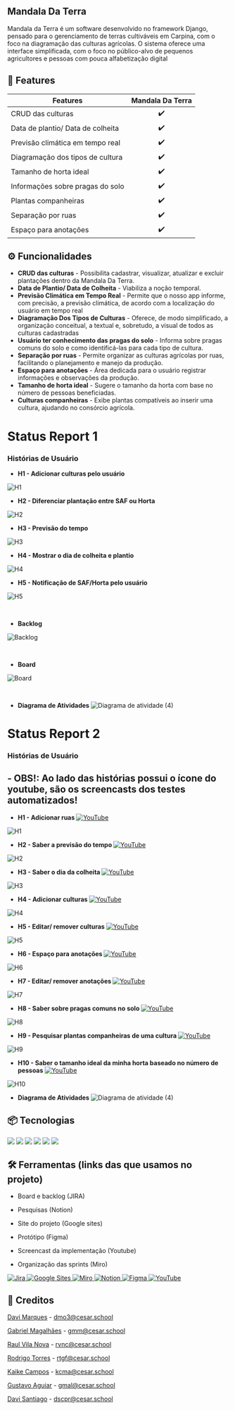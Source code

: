 ##  Mandala Da Terra

Mandala da Terra é um software desenvolvido no framework Django, pensado para o gerenciamento de terras cultiváveis em Carpina, com o foco na diagramação das 
culturas agrícolas. O sistema oferece uma  interface simplificada, com o foco no público-alvo de pequenos agricultores e pessoas com pouca alfabetização digital

## 🎯 Features

| Features             | Mandala Da Terra |
| -------------------- | :-------: |
|     CRUD das culturas                   |    ✔️     |
|     Data de plantio/ Data de colheita   |    ✔️     |
|     Previsão climática em tempo real    |    ✔️     |
|     Diagramação dos tipos de cultura    |    ✔️     |
|     Tamanho de horta ideal              |    ✔️     |
|     Informações sobre pragas do solo    |    ✔️     |
|     Plantas companheiras                |    ✔️     |
|     Separação por ruas                  |    ✔️     |
|     Espaço para anotações               |    ✔️     |


## ⚙️ Funcionalidades

- **CRUD das culturas** - Possibilita cadastrar, visualizar, atualizar e excluir plantações dentro da Mandala Da Terra.
- **Data de Plantio/ Data de Colheita** -  Viabiliza a noção temporal.
- **Previsão Climática em Tempo Real** - Permite que o nosso app informe, com precisão, a previsão climática, de acordo com a localização do usuário em tempo real
- **Diagramação Dos Tipos de Culturas** - Oferece, de modo simplificado, a organização conceitual, a textual e, sobretudo, a visual de todos as culturas cadastradas
- **Usuário ter conhecimento das pragas do solo** -  Informa sobre pragas comuns do solo e como identificá-las para cada tipo de cultura.
- **Separação por ruas** - Permite organizar as culturas agrícolas por ruas, facilitando o planejamento e manejo da produção.
- **Espaço para anotações** - Área dedicada para o usuário registrar informações e observações da produção.
- **Tamanho de horta ideal** - Sugere o tamanho da horta com base no número de pessoas beneficiadas.
- **Culturas companheiras** - Exibe plantas compatíveis ao inserir uma cultura, ajudando no consórcio agrícola.


# Status Report 1
### Histórias de Usuário
- <strong>H1 - Adicionar culturas pelo usuário </strong>

![H1](https://raw.githubusercontent.com/davimqz/Mandala-Da-Terra/240fef3589f0ce7b5bca48781e750fdc7d28cefd/WhatsApp%20Image%202024-10-16%20at%2018.54.18.jpeg)

- <strong>H2 - Diferenciar plantação entre SAF ou Horta </strong>

![H2](https://raw.githubusercontent.com/davimqz/Mandala-Da-Terra/240fef3589f0ce7b5bca48781e750fdc7d28cefd/WhatsApp%20Image%202024-10-16%20at%2019.04.27.jpeg)

- <strong>H3 - Previsão do tempo </strong>

![H3](https://raw.githubusercontent.com/davimqz/Mandala-Da-Terra/240fef3589f0ce7b5bca48781e750fdc7d28cefd/WhatsApp%20Image%202024-10-16%20at%2019.24.45.jpeg)

- <strong>H4 - Mostrar o dia de colheita e plantio </strong>

![H4](https://raw.githubusercontent.com/davimqz/Mandala-Da-Terra/240fef3589f0ce7b5bca48781e750fdc7d28cefd/WhatsApp%20Image%202024-10-16%20at%2020.25.46.jpeg)

- <strong>H5 - Notificação de SAF/Horta pelo usuário </strong>

![H5](https://raw.githubusercontent.com/davimqz/Mandala-Da-Terra/6296fe3b0f91db755ed750fad275d27ee96939dc/WhatsApp%20Image%202024-10-17%20at%2018.01.10.jpeg)


<br>

- <strong>Backlog</strong>

![Backlog](https://github.com/davimqz/Mandala-Da-Terra/blob/main/contas/static/img/backlog.png?raw=true)

<br>

- <strong>Board</strong>

![Board](https://github.com/davimqz/Mandala-Da-Terra/blob/main/contas/static/img/board.png?raw=true)

<br>

- <strong>Diagrama de Atividades</strong>
![Diagrama de atividade (4)](https://raw.githubusercontent.com/davimqz/Mandala-Da-Terra/cc29caade053d4b302ad57414cae0c6a22c33c9a/Captura%20de%20Tela%202024-10-17%20a%CC%80s%2021.22.49.png)

# Status Report 2
### Histórias de Usuário

## - OBS!: Ao lado das histórias possui o ícone do youtube, são os screencasts dos testes automatizados!
- <strong>H1 - Adicionar ruas </strong>  <a href="https://youtu.be/OYyX3hlAX3M" target="_blank">
    <img src="https://img.shields.io/badge/YouTube-FF0000?style=for-the-badge&logo=youtube&logoColor=white" alt="YouTube"/>
</a>



![H1](https://github.com/davimqz/Mandala-Da-Terra/blob/main/contas/static/img/historia%201.png?raw=true)

- <strong>H2 - Saber a previsão do tempo </strong>  <a href="https://youtu.be/2T6UJirDyXM?si=7i7iYNyHNQujRz-Z" target="_blank">
       <img src="https://img.shields.io/badge/YouTube-FF0000?style=for-the-badge&logo=youtube&logoColor=white" alt="YouTube"/>
</a>

![H2](https://github.com/davimqz/Mandala-Da-Terra/blob/main/contas/static/img/historia%202.png?raw=true)

- <strong>H3 - Saber o dia da colheita </strong>  <a href="https://www.youtube.com/watch?v=1C4pZPlO4yA" target="_blank">
    <img src="https://img.shields.io/badge/YouTube-FF0000?style=for-the-badge&logo=youtube&logoColor=white" alt="YouTube"/>
</a>

![H3](https://github.com/davimqz/Mandala-Da-Terra/blob/main/contas/static/img/historia%203.png?raw=true)

- <strong>H4 - Adicionar culturas </strong>  <a href="https://www.youtube.com/watch?v=9rjnwy_Et8Q" target="_blank">
    <img src="https://img.shields.io/badge/YouTube-FF0000?style=for-the-badge&logo=youtube&logoColor=white" alt="YouTube"/>
</a>



![H4](https://github.com/davimqz/Mandala-Da-Terra/blob/main/contas/static/img/historia%204.png?raw=true)

- <strong>H5 - Editar/ remover culturas </strong>  <a href="https://www.youtube.com/watch?v=Xfj7BOkiwYw" target="_blank">
    <img src="https://img.shields.io/badge/YouTube-FF0000?style=for-the-badge&logo=youtube&logoColor=white" alt="YouTube"/>
</a>



![H5](https://github.com/davimqz/Mandala-Da-Terra/blob/main/contas/static/img/historia%205.png?raw=true)

- <strong>H6 - Espaço para anotações </strong>  <a href="https://youtu.be/2T6UJirDyXM?si=7i7iYNyHNQujRz-Z" target="_blank">
       <img src="https://img.shields.io/badge/YouTube-FF0000?style=for-the-badge&logo=youtube&logoColor=white" alt="YouTube"/>
</a>       

![H6](https://github.com/davimqz/Mandala-Da-Terra/blob/main/contas/static/img/historia%206.png?raw=true)

- <strong>H7 - Editar/ remover anotações </strong> <a href="https://www.youtube.com/watch?v=w3rxjiDtXQc" target="_blank">
    <img src="https://img.shields.io/badge/YouTube-FF0000?style=for-the-badge&logo=youtube&logoColor=white" alt="YouTube"/>
</a>



![H7](https://github.com/davimqz/Mandala-Da-Terra/blob/main/contas/static/img/historia%207.png?raw=true)

- <strong>H8 - Saber sobre pragas comuns no solo </strong>  <a href="https://youtu.be/7XBRaC0HsDU" target="_blank">
    <img src="https://img.shields.io/badge/YouTube-FF0000?style=for-the-badge&logo=youtube&logoColor=white" alt="YouTube"/>
</a>

![H8](https://github.com/davimqz/Mandala-Da-Terra/blob/main/contas/static/img/historia%208.png?raw=true)

- <strong>H9 - Pesquisar plantas companheiras de uma cultura </strong> <a href="https://www.youtube.com/watch?v=pD8CUxFZ6ok" target="_blank">
    <img src="https://img.shields.io/badge/YouTube-FF0000?style=for-the-badge&logo=youtube&logoColor=white" alt="YouTube"/>
</a>


![H9](https://github.com/davimqz/Mandala-Da-Terra/blob/main/contas/static/img/historia%209.png?raw=true)

- <strong>H10 - Saber o tamanho ideal da minha horta baseado no número de pessoas </strong>  <a href="https://youtu.be/2T6UJirDyXM?si=7i7iYNyHNQujRz-Z" target="_blank">
       <img src="https://img.shields.io/badge/YouTube-FF0000?style=for-the-badge&logo=youtube&logoColor=white" alt="YouTube"/>
</a>       


![H10](https://github.com/davimqz/Mandala-Da-Terra/blob/main/contas/static/img/historia%2010.png?raw=true)

- <strong>Diagrama de Atividades</strong>
![Diagrama de atividade (4)](https://github.com/davimqz/Mandala-Da-Terra/blob/main/contas/static/img/diagrama2.png?raw=true)




## 📦 Tecnologias

<img src="https://img.shields.io/badge/Python-F46036?style=for-the-badge&logo=python&logoColor=white"/>
<img src="https://img.shields.io/badge/Django-3C3744?style=for-the-badge&logo=django&logoColor=white"/>
<img src="https://img.shields.io/badge/html5-F46036?style=for-the-badge&logo=html5&logoColor=white"/>
<img src="https://img.shields.io/badge/javascript-3C3744?style=for-the-badge&logo=javascript&logoColor=white"/>
<img src="https://img.shields.io/badge/css3-F46036?style=for-the-badge&logo=css3&logoColor=white"/>
<img src="https://img.shields.io/badge/Microsoft_Azure-3C3744?style=for-the-badge&logo=microsoft-azure&logoColor=white"/>

##  🛠️ Ferramentas (links das que usamos no projeto)
- Board e backlog (JIRA)

- Pesquisas (Notion)

- Site do projeto (Google sites)

- Protótipo (Figma)

- Screencast da implementação (Youtube)

- Organização das sprints (Miro)

<a href="https://raulvnc.atlassian.net/jira/software/projects/HIST/boards/67/backlog" target="_blank">
    <img src="https://img.shields.io/badge/Jira-F46036?style=for-the-badge&logo=Jira&logoColor=white" alt="Jira"/>
</a>

<a href="https://sites.google.com/d/1bX6TBLN_zLcytyvEuXLa4_GFjpNM7KtL/p/16Soj2u6ahfwzWqNcLNtQMkIaciUiDRO1/edit?pli=1" target="_blank">
    <img src="https://img.shields.io/badge/Google%20Sites-4285F4?style=for-the-badge&logo=google-sites&logoColor=white" alt="Google Sites"/>
</a>
<a href="https://miro.com/app/board/uXjVKnF6fYk=/?share_link_id=416741256332" target="_blank">
    <img src="https://img.shields.io/badge/Miro-FFD02F?style=for-the-badge&logo=Miro&logoColor=050038" alt="Miro"/>
</a>

<a href="">

</a>
<a href="https://www.notion.so/G11-Projeto-ll-3d806a265dc54458967775d435aa8bab" target="_blank">
    <img src="https://img.shields.io/badge/Notion-3C3744?style=for-the-badge&logo=notion&logoColor=white" alt="Notion"/>
</a>
<a href="https://www.figma.com/design/P2xUkULcDTnbgSQGM44Ush/Mandala-da-Terra?node-id=0-1&node-type=canvas&t=WSVP8BFsjMvTomPg-0" target="_blank">
    <img src="https://img.shields.io/badge/Figma-F24E1E?style=for-the-badge&logo=figma&logoColor=white" alt="Figma"/>
</a>

<a href="https://youtu.be/2T6UJirDyXM?si=7i7iYNyHNQujRz-Z" target="_blank">
    <img src="https://img.shields.io/badge/YouTube-FF0000?style=for-the-badge&logo=youtube&logoColor=white" alt="YouTube"/>
</a>



## 👥 Creditos

[Davi Marques](https://github.com/davimqz) - dmo3@cesar.school

[Gabriel Magalhães](https://github.com/gabrielmdev) - gmm@cesar.school

[Raul Vila Nova](https://github.com/raulvnc) - rvnc@cesar.school

[Rodrigo Torres](https://github.com/Rodrigotorres1) - rtgf@cesar.school

[Kaike Campos](https://github.com/kaik-e) - kcma@cesar.school

[Gustavo Aguiar](https://github.com/Gustaguiar02) - gmal@cesar.school

[Davi Santiago](https://github.com/Davicas01) - dscpr@cesar.school

